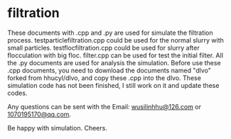 # filtration
These documents with .cpp and .py are used for simulate the filtration process.
testparticlefiltration.cpp could be used for the normal slurry with small particles.
testflocfiltration.cpp could be used for slurry after flocculation with big floc.
filter.cpp can be used for test the initial filter.
All the .py documents are used for analysis the simulation.
Before use these .cpp documents, you need to download the documents named "dlvo" forked from hhucyl/dlvo,
and copy these .cpp into the dlvo.
These simulation code has not been finished, I still work on it and update these codes.

Any questions can be sent with the Email: wusilinhhu@126.com  or 1070195170@qq.com.

Be happy with simulation.
Cheers.
